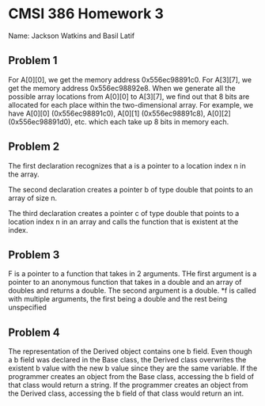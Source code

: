 # CMSI 386 Homework 3

Name: Jackson Watkins and Basil Latif

## Problem 1

For A[0][0], we get the memory address 0x556ec98891c0. For A[3][7], we get the memory address 0x556ec98892e8. When we generate all the possible array locations from A[0][0] to A[3][7], we find out that 8 bits are allocated for each place within the two-dimensional array. For example,  we have A[0][0] (0x556ec98891c0), A[0][1] (0x556ec98891c8), A[0][2] (0x556ec98891d0), etc. which each take up 8 bits in memory each.

## Problem 2

The first declaration recognizes that a is a pointer to a location index n in the array.

The second declaration creates a pointer b of type double that points to an array of size n.

The third declaration creates a pointer c of type double that points to a location index n in an array and calls the function that is existent at the index.

## Problem 3

F is a pointer to a function that takes in 2 arguments. THe first argument is a pointer to an anonymous function that takes in a double and an array of doubles and returns a double. The second argument is a double. \*f is called with multiple arguments, the first being a double and the rest being unspecified

## Problem 4

The representation of the Derived object contains one b field. Even though a b field was declared in the Base class, the Derived class overwrites the existent b value with the new b value since they are the same variable. If the programmer creates an object from the Base class, accessing the b field of that class would return a string. If the programmer creates an object from the Derived class, accessing the b field of that class would return an int.

